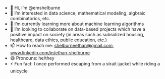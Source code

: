 - 👋 Hi, I’m @emshelburne
- 👀 I’m interested in data science, mathematical modeling, algbraic combinatorics, etc.
- 🌱 I’m currently learning more about machine learning algorithms
- 💞️ I’m looking to collaborate on data-based projects which have a positive impact on society (in areas such as subsidized housing, healthcare, data ethics, public education, etc.)
- 📫 How to reach me: shelburneethan@gmail.com, www.linkedin.com/in/ethan-shelburne
- 😄 Pronouns: he/they
- ⚡ Fun fact: I once performed escaping from a strait-jacket while riding a unicycle

<!---
emshelburne/emshelburne is a ✨ special ✨ repository because its `README.md` (this file) appears on your GitHub profile.
You can click the Preview link to take a look at your changes.
--->
